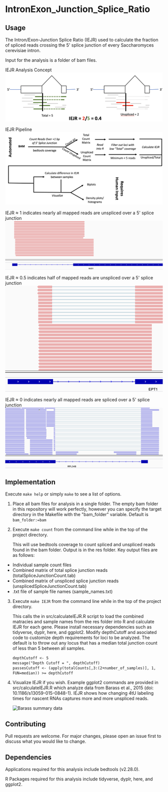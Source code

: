 # IntronExon_Junction_Splice_Ratio

## Usage 
The Intron/Exon-Junction Splice Ratio (IEJR) used to calculate the fraction of spliced reads crossing the 5' splice junction of every Saccharomyces cerevisiae intron. 

Input for the analysis is a folder of bam files. 

IEJR Analysis Concept
![Calculation of IEJR](imgs/IEJR_concept.png)

IEJR Pipeline 
![Calculation of IEJR](imgs/IEJR_Pipeline.png)

IEJR ≈ 1 indicates nearly all mapped reads are unspliced over a 5' splice junction
![IEJR Approximately 1 example](imgs/IEJR_1.png)

IEJR ≈ 0.5 indicates half of mapped reads are unspliced over a 5' splice junction
![IEJR around 0.5 example](imgs/IEJR_point5.png)

IEJR ≈ 0 indicates nearly all mapped reads are spliced over a 5' splice junction
![IEJR equal to 0 example](imgs/IEJR_0.png)

## Implementation 
Execute ```make help```  or simply ```make```  to see a list of options. 

1. Place all bam files for analysis in a single folder. The empty bam folder in this repository will work perfectly, however you can specify the target directory in the Makefile with the "bam_folder" variable. Default is  ```bam_folder:=bam``` 

2. Execute ```make count``` from the command line while in the top of the project directory. 

    This will use bedtools coverage to count spliced and unspliced reads found in the bam folder. Output is in the res folder.  Key output files are as follows:
* Individual sample count files
* Combined matrix of total splice junction reads (totalSpliceJunctionCount.tab)
* Combined matrix of unspliced splice junction reads (unsplicedSpliceJunctionCount.tab)
* .txt file of sample file names (sample_names.txt)

3. Execute ```make IEJR``` from the command line while in the top of the project directory. 
    
    This calls the in src/calculateIEJR.R script to load the combined matracies and sample names from the res folder into R and calculate IEJR for each gene.
    Please install necessary dependencies such as tidyverse, dyplr, here, and ggplot2.
    Modify depthCutoff and asociated code to customize depth requirements for loci to be analyzed. The default is to throw out any locus that has a median total junction count of less than 5 between all samples. 
   ```
   depthCutoff <- 5
   message("Depth Cutoff = ", depthCutoff)
   passesCutoff <- (apply(totalCounts[,3:(2+number_of_samples)], 1, FUN=median)) >= depthCutoff

4. Visualize IEJR if you wish. Example ggplot2 commands are provided in src/calculateIEJR.R which analyze data from Barass et al., 2015 (doi: 10.1186/s13059-015-0848-1). IEJR shows how changing 4tU labeling times for nascent RNAs captures more and more unspliced reads. 

    ![Barass summary data](imgs/Barass_IEJR_density.png)

## Contributing
Pull requests are welcome. For major changes, please open an issue first to discuss what you would like to change.

## Dependencies
Applications required for this analysis include bedtools (v2.28.0). 

R Packages required for this analysis include tidyverse, dyplr, here, and ggplot2.
